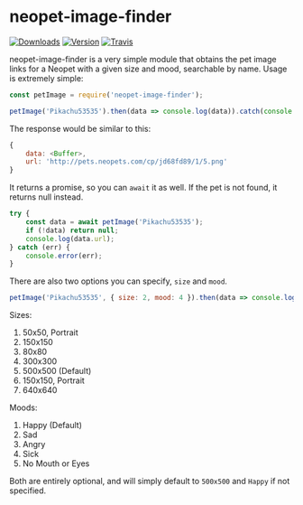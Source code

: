 # neopet-image-finder
[![Downloads](https://img.shields.io/npm/dt/neopet-image-finder.svg?maxAge=3600)](https://www.npmjs.com/package/neopet-image-finder)
[![Version](https://img.shields.io/npm/v/neopet-image-finder.svg?maxAge=3600)](https://www.npmjs.com/package/neopet-image-finder)
[![Travis](https://api.travis-ci.org/dragonfire535/neopet-image-finder.svg?branch=master)](https://travis-ci.org/dragonfire535/neopet-image-finder)

neopet-image-finder is a very simple module that obtains the pet image links for
a Neopet with a given size and mood, searchable by name. Usage is extremely simple:

```js
const petImage = require('neopet-image-finder');

petImage('Pikachu53535').then(data => console.log(data)).catch(console.error);
```

The response would be similar to this:

```js
{
	data: <Buffer>,
	url: 'http://pets.neopets.com/cp/jd68fd89/1/5.png'
}
```

It returns a promise, so you can `await` it as well. If the pet is not found, it
returns null instead.

```js
try {
	const data = await petImage('Pikachu53535');
	if (!data) return null;
	console.log(data.url);
} catch (err) {
	console.error(err);
}
```

There are also two options you can specify, `size` and `mood`.

```js
petImage('Pikachu53535', { size: 2, mood: 4 }).then(data => console.log(data.url)).catch(console.error);
```

Sizes:
1. 50x50, Portrait
2. 150x150
3. 80x80
4. 300x300
5. 500x500 (Default)
6. 150x150, Portrait
7. 640x640

Moods:
1. Happy (Default)
2. Sad
3. Angry
4. Sick
5. No Mouth or Eyes

Both are entirely optional, and will simply default to `500x500` and `Happy` if
not specified.
